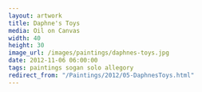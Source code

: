 ```yaml
---
layout: artwork
title: Daphne's Toys
media: Oil on Canvas
width: 40
height: 30
image_url: /images/paintings/daphnes-toys.jpg
date: 2012-11-06 06:00:00
tags: paintings sogan solo allegory
redirect_from: "/Paintings/2012/05-DaphnesToys.html"
---
```

